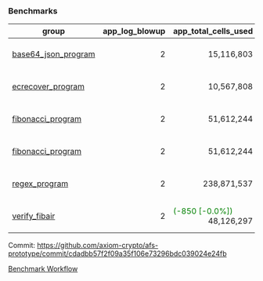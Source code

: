 ### Benchmarks
| group | app_log_blowup | app_total_cells_used | app_total_cycles | app_total_proof_time_ms | leaf_log_blowup | leaf_total_cells_used | leaf_total_cycles | leaf_total_proof_time_ms | max_segment_length | instance | alloc |
|---|---|---|---|---|---|---|---|---|---|---|---|
| [ base64_json_program ](https://github.com/axiom-crypto/afs-prototype/blob/gh-pages/benchmarks-pr/1002/individual/base64_json-cdadbb57f2f09a35f106e73296bdc039024e24fb.md) | <div style='text-align: right'> 2 </div>  | <div style='text-align: right'> 15,116,803 </div>  | <div style='text-align: right'> 217,347 </div>  | <span style='color: red'>(+9.0 [+0.5%])</span><div style='text-align: right'> 1,930.0 </div>  | <div style='text-align: right'> 2 </div>  | <div style='text-align: right'> 294,986,359 </div>  | <div style='text-align: right'> 6,788,574 </div>  | <div style='text-align: right'> 25,983.0 </div>  | 1048476 | 64cpu-linux-arm64 | mimalloc |
| [ ecrecover_program ](https://github.com/axiom-crypto/afs-prototype/blob/gh-pages/benchmarks-pr/1002/individual/ecrecover-cdadbb57f2f09a35f106e73296bdc039024e24fb.md) | <div style='text-align: right'> 2 </div>  | <div style='text-align: right'> 10,567,808 </div>  | <div style='text-align: right'> 106,444 </div>  | <span style='color: red'>(+63.0 [+3.5%])</span><div style='text-align: right'> 1,851.0 </div>  | <div style='text-align: right'> - </div>  | <div style='text-align: right'> - </div>  | <div style='text-align: right'> - </div>  | <div style='text-align: right'> - </div>  | 1048476 | 64cpu-linux-arm64 | mimalloc |
| [ fibonacci_program ](https://github.com/axiom-crypto/afs-prototype/blob/gh-pages/benchmarks-pr/1002/individual/fibonacci-cdadbb57f2f09a35f106e73296bdc039024e24fb.md) | <div style='text-align: right'> 2 </div>  | <div style='text-align: right'> 51,612,244 </div>  | <div style='text-align: right'> 1,500,137 </div>  | <span style='color: green'>(-12.0 [-0.2%])</span><div style='text-align: right'> 5,154.0 </div>  | <div style='text-align: right'> 2 </div>  | <div style='text-align: right'> 144,226,123 </div>  | <div style='text-align: right'> 3,519,398 </div>  | <div style='text-align: right'> 13,071.0 </div>  | 1048476 | 64cpu-linux-arm64 | mimalloc |
| [ fibonacci_program ](https://github.com/axiom-crypto/afs-prototype/blob/gh-pages/benchmarks-pr/1002/individual/fibonacci-cdadbb57f2f09a35f106e73296bdc039024e24fb.md) | <div style='text-align: right'> 2 </div>  | <div style='text-align: right'> 51,612,244 </div>  | <div style='text-align: right'> 1,500,137 </div>  | <span style='color: green'>(-12.0 [-0.2%])</span><div style='text-align: right'> 5,154.0 </div>  | <div style='text-align: right'> 2 </div>  | <div style='text-align: right'> 144,226,123 </div>  | <div style='text-align: right'> 3,519,398 </div>  | <div style='text-align: right'> 13,071.0 </div>  | 1048476 | 64cpu-linux-arm64 | mimalloc |
| [ regex_program ](https://github.com/axiom-crypto/afs-prototype/blob/gh-pages/benchmarks-pr/1002/individual/regex-cdadbb57f2f09a35f106e73296bdc039024e24fb.md) | <div style='text-align: right'> 2 </div>  | <div style='text-align: right'> 238,871,537 </div>  | <div style='text-align: right'> 4,190,904 </div>  | <span style='color: green'>(-441.0 [-2.7%])</span><div style='text-align: right'> 16,103.0 </div>  | <div style='text-align: right'> 2 </div>  | <div style='text-align: right'> 315,438,457 </div>  | <div style='text-align: right'> 7,321,064 </div>  | <div style='text-align: right'> 25,808.0 </div>  | 1048476 | 64cpu-linux-arm64 | mimalloc |
| [ verify_fibair ](https://github.com/axiom-crypto/afs-prototype/blob/gh-pages/benchmarks-pr/1002/individual/verify_fibair-cdadbb57f2f09a35f106e73296bdc039024e24fb.md) | <div style='text-align: right'> 2 </div>  | <span style='color: green'>(-850 [-0.0%])</span><div style='text-align: right'> 48,126,297 </div>  | <span style='color: green'>(-15 [-0.0%])</span><div style='text-align: right'> 198,567 </div>  | <span style='color: green'>(-44.0 [-1.5%])</span><div style='text-align: right'> 2,922.0 </div>  | <div style='text-align: right'> - </div>  | <div style='text-align: right'> - </div>  | <div style='text-align: right'> - </div>  | <div style='text-align: right'> - </div>  | 1048476 | 64cpu-linux-arm64 | mimalloc |


Commit: https://github.com/axiom-crypto/afs-prototype/commit/cdadbb57f2f09a35f106e73296bdc039024e24fb

[Benchmark Workflow](https://github.com/axiom-crypto/afs-prototype/actions/runs/12288840578)
